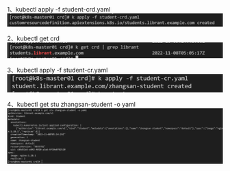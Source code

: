 
1、kubectl apply -f student-crd.yaml
![img.png](img.png)

2、kubectl get crd
![img_2.png](img_2.png)

3、kubectl apply -f student-cr.yaml
![img_1.png](img_1.png)

4、kubectl get stu zhangsan-student -o yaml
![img_3.png](img_3.png)

